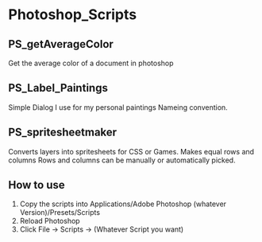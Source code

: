 # Photoshop_Scripts

## PS_getAverageColor

Get the average color of a document in photoshop

## PS_Label_Paintings

Simple Dialog I use for my personal paintings Nameing convention.

## PS_spritesheetmaker

Converts layers into spritesheets for CSS or Games.
Makes equal rows and columns
Rows and columns can be manually or automatically picked.

## How to use

1. Copy the scripts into Applications/Adobe Photoshop (whatever Version)/Presets/Scripts
2. Reload Photoshop
3. Click File -> Scripts -> (Whatever Script you want)
